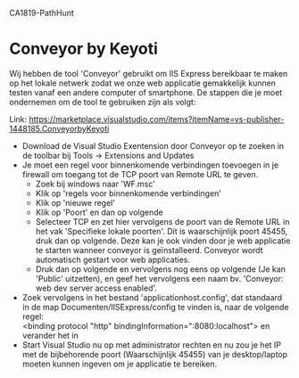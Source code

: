 CA1819-PathHunt

# Conveyor by Keyoti
Wij hebben de tool 'Conveyor' gebruikt om IIS Express bereikbaar te maken op het lokale netwerk zodat we onze web applicatie gemakkelijk kunnen testen vanaf een andere computer of smartphone. De stappen die je moet ondernemen om de tool te gebruiken zijn als volgt:

Link: https://marketplace.visualstudio.com/items?itemName=vs-publisher-1448185.ConveyorbyKeyoti

* Download de Visual Studio Exentension door Conveyor op te zoeken in de toolbar bij Tools -> Extensions and Updates <br>
* Je moet een regel voor binnenkomende verbindingen toevoegen in je firewall om toegang tot de TCP poort van Remote URL te geven.
    * Zoek bij windows naar 'WF.msc'
    * Klik op 'regels voor binnenkomende verbindingen'
    * Klik op 'nieuwe regel'
    * Klik op 'Poort' en dan op volgende
    * Selecteer TCP en zet hier vervolgens de poort van de Remote URL in het vak 'Specifieke lokale poorten'. Dit is waarschijnlijk poort 45455, druk dan op volgende. Deze kan je ook vinden door je web applicatie te starten wanneer conveyor is geïnstalleerd. Conveyor wordt automatisch gestart voor web applicaties.
    * Druk dan op volgende en vervolgens nog eens op volgende (Je kan 'Public' uitzetten), en geef het vervolgens een naam bv. 'Conveyor: web dev server access enabled'.
* Zoek vervolgens in het bestand 'applicationhost.config', dat standaard in de map Documenten/IISExpress/config te vinden is, naar de volgende regel:  
<binding protocol "http" bindingInformation=":8080:localhost"> en verander het in <binding protocol="http" bindingInformation="*:8080:*" />
* Start Visual Studio nu op met administrator rechten en nu zou je het IP met de bijbehorende poort (Waarschijnlijk 45455) van je desktop/laptop moeten kunnen ingeven om je applicatie te bereiken.